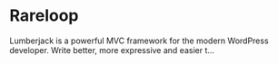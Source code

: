 # Rareloop
Lumberjack is a powerful MVC framework for the modern WordPress developer. Write better, more expressive and easier t…
